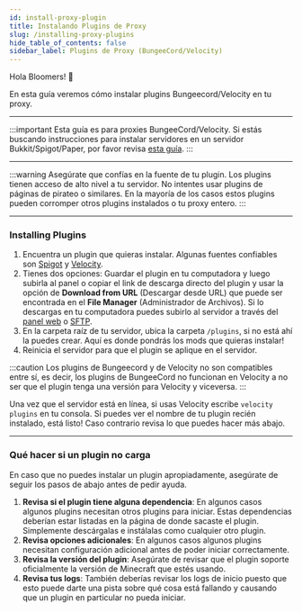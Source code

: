 ```yaml
---
id: install-proxy-plugin
title: Instalando Plugins de Proxy
slug: /installing-proxy-plugins
hide_table_of_contents: false
sidebar_label: Plugins de Proxy (BungeeCord/Velocity)
---
```


Hola Bloomers! 👋

En esta guía veremos cómo instalar plugins Bungeecord/Velocity en tu proxy.

---

:::important
Esta guía es para proxies BungeeCord/Velocity. Si estás buscando instrucciones para instalar servidores en un servidor
Bukkit/Spigot/Paper, por favor revisa [esta guía](installing-plugins.md).
:::

---

:::warning
Asegúrate que confías en la fuente de tu plugin. Los plugins tienen acceso de alto nivel a tu servidor. No intentes
usar plugins de páginas de pirateo o similares. En la mayoría de los casos estos plugins pueden corromper otros plugins
instalados o tu proxy entero.
:::

---

### Installing Plugins

1. Encuentra un plugin que quieras instalar. Algunas fuentes confiables son [Spigot](https://spigotmc.org/resources) y
[Velocity](https://forums.velocitypowered.com/c/plugins/5).
2. Tienes dos opciones: Guardar el plugin en tu computadora y luego subirla al panel o copiar el link de descarga directo del plugin
   y usar la opción de **Download from URL** (Descargar desde URL) que puede ser encontrada en el **File Manager** (Administrador
   de Archivos). Si lo descargas en tu computadora puedes subirlo al servidor a través del [panel web](https://mc.bloom.host) o [SFTP](/how-to-use-sftp).
3. En la carpeta raíz de tu servidor, ubica la carpeta `/plugins`, si no está ahí la puedes crear. Aquí es donde pondrás los mods que quieras instalar!
4. Reinicia el servidor para que el plugin se aplique en el servidor.

:::caution
Los plugins de Bungeecord y de Velocity no son compatibles entre sí, es decir, los plugins de BungeeCord no funcionan en
Velocity a no ser que el plugin tenga una versión para Velocity y viceversa.
:::

Una vez que el servidor está en línea, si usas Velocity escribe `velocity plugins` en tu consola. Si puedes ver el
nombre de tu plugin recién instalado, está listo! Caso contrario revisa lo que puedes hacer más abajo.


---

### Qué hacer si un plugin no carga

En caso que no puedes instalar un plugin apropiadamente, asegúrate de seguir los pasos de abajo antes de pedir ayuda.

1. **Revisa si el plugin tiene alguna dependencia**: En algunos casos algunos plugins necesitan otros plugins para iniciar.
   Estas dependencias deberían estar listadas en la página de donde sacaste el plugin. Simplemente descárgalas e instálalas como
   cualquier otro plugin.
2. **Revisa opciones adicionales**: En algunos casos algunos plugins necesitan configuración adicional antes de poder iniciar correctamente.
3. **Revisa la versión del plugin**: Asegúrate de revisar que el plugin soporte oficialmente la versión de Minecraft que estés usando.
4. **Revisa tus logs**: También deberías revisar los logs de inicio puesto que esto puede darte una pista sobre qué cosa
   está fallando y causando que un plugin en particular no pueda iniciar.
